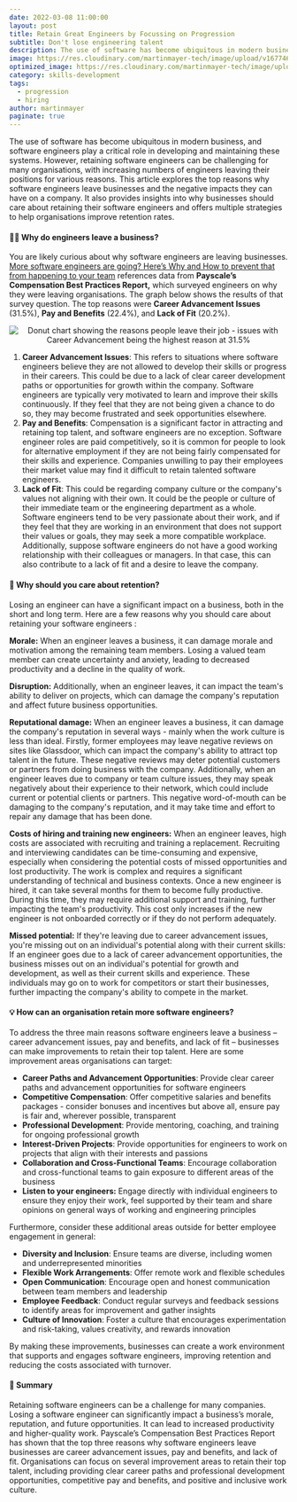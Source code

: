 ```yaml
---
date: 2022-03-08 11:00:00
layout: post
title: Retain Great Engineers by Focussing on Progression
subtitle: Don't lose engineering talent
description: The use of software has become ubiquitous in modern business, and software engineers play a critical role in developing and maintaining these systems. However, retaining software engineers can be challenging for many organisations, with increasing numbers of engineers leaving their positions for various reasons. This article explores the top reasons why software engineers leave businesses and the negative impacts they can have on a company. It also provides insights into why businesses should care about retaining their software engineers and offers multiple strategies to help organisations improve retention rates.
image: https://res.cloudinary.com/martinmayer-tech/image/upload/v1677460997/blog-posts/main/CQdewvOP3venyr256ynINCW0iwcqX_l6clzr.jpg
optimized_image: https://res.cloudinary.com/martinmayer-tech/image/upload/c_scale,w_380/v1677460997/blog-posts/main/CQdewvOP3venyr256ynINCW0iwcqX_l6clzr.jpg
category: skills-development
tags:
  - progression
  - hiring
author: martinmayer
paginate: true
---
```

The use of software has become ubiquitous in modern business, and software engineers play a critical role in developing and maintaining these systems. However, retaining software engineers can be challenging for many organisations, with increasing numbers of engineers leaving their positions for various reasons. This article explores the top reasons why software engineers leave businesses and the negative impacts they can have on a company. It also provides insights into why businesses should care about retaining their software engineers and offers multiple strategies to help organisations improve retention rates.

#### 🏃‍♀ Why do engineers leave a business?

You are likely curious about why software engineers are leaving businesses. [More software engineers are going? Here’s Why and How to prevent that from happening to your team](https://inspius.com/insights/software-engineers-quit-how-to-prevent-that/) references data from **Payscale’s Compensation Best Practices Report,** which surveyed engineers on why they were leaving organisations. The graph below shows the results of that survey question. The top reasons were **Career Advancement Issues** (31.5%), **Pay and Benefits** (22.4%), and **Lack of Fit** (20.2%).

<p align="center">
    <img src="https://res.cloudinary.com/martinmayer-tech/image/upload/v1677029072/blog-posts/_progression/_retain_more_engineers/why_do_software_engineers_leave_jbvsnw.png" alt="Donut chart showing the reasons people leave their job - issues with Career Advancement being the highest reason at 31.5%" />
</p>

1. **Career Advancement Issues**: This refers to situations where software engineers believe they are not allowed to develop their skills or progress in their careers. This could be due to a lack of clear career development paths or opportunities for growth within the company. Software engineers are typically very motivated to learn and improve their skills continuously. If they feel that they are not being given a chance to do so, they may become frustrated and seek opportunities elsewhere.
2. **Pay and Benefits**: Compensation is a significant factor in attracting and retaining top talent, and software engineers are no exception. Software engineer roles are paid competitively, so it is common for people to look for alternative employment if they are not being fairly compensated for their skills and experience. Companies unwilling to pay their employees their market value may find it difficult to retain talented software engineers.
3. **Lack of Fit**: This could be regarding company culture or the company's values not aligning with their own. It could be the people or culture of their immediate team or the engineering department as a whole. Software engineers tend to be very passionate about their work, and if they feel that they are working in an environment that does not support their values or goals, they may seek a more compatible workplace. Additionally, suppose software engineers do not have a good working relationship with their colleagues or managers. In that case, this can also contribute to a lack of fit and a desire to leave the company.

#### 🤔 Why should you care about retention?

Losing an engineer can have a significant impact on a business, both in the short and long term. Here are a few reasons why you should care about retaining your software engineers :

**Morale:** When an engineer leaves a business, it can damage morale and motivation among the remaining team members. Losing a valued team member can create uncertainty and anxiety, leading to decreased productivity and a decline in the quality of work.

**Disruption:** Additionally, when an engineer leaves, it can impact the team's ability to deliver on projects, which can damage the company's reputation and affect future business opportunities.

**Reputational damage:** When an engineer leaves a business, it can damage the company's reputation in several ways - mainly when the work culture is less than ideal. Firstly, former employees may leave negative reviews on sites like Glassdoor, which can impact the company's ability to attract top talent in the future. These negative reviews may deter potential customers or partners from doing business with the company. Additionally, when an engineer leaves due to company or team culture issues, they may speak negatively about their experience to their network, which could include current or potential clients or partners. This negative word-of-mouth can be damaging to the company's reputation, and it may take time and effort to repair any damage that has been done.

**Costs of hiring and training new engineers:** When an engineer leaves, high costs are associated with recruiting and training a replacement. Recruiting and interviewing candidates can be time-consuming and expensive, especially when considering the potential costs of missed opportunities and lost productivity. The work is complex and requires a significant understanding of technical and business contexts. Once a new engineer is hired, it can take several months for them to become fully productive. During this time, they may require additional support and training, further impacting the team's productivity. This cost only increases if the new engineer is not onboarded correctly or if they do not perform adequately.

**Missed potential:** If they're leaving due to career advancement issues, you're missing out on an individual's potential along with their current skills: If an engineer goes due to a lack of career advancement opportunities, the business misses out on an individual's potential for growth and development, as well as their current skills and experience. These individuals may go on to work for competitors or start their businesses, further impacting the company's ability to compete in the market.

#### 💡 How can an organisation retain more software engineers?

To address the three main reasons software engineers leave a business – career advancement issues, pay and benefits, and lack of fit – businesses can make improvements to retain their top talent. Here are some improvement areas organisations can target:

- **Career Paths and Advancement Opportunities**: Provide clear career paths and advancement opportunities for software engineers
- **Competitive Compensation**: Offer competitive salaries and benefits packages - consider bonuses and incentives but above all, ensure pay is fair and, wherever possible, transparent
- **Professional Development**: Provide mentoring, coaching, and training for ongoing professional growth
- **Interest-Driven Projects**: Provide opportunities for engineers to work on projects that align with their interests and passions
- **Collaboration and Cross-Functional Teams**: Encourage collaboration and cross-functional teams to gain exposure to different areas of the business
- **Listen to your engineers:** Engage directly with individual engineers to ensure they enjoy their work, feel supported by their team and share opinions on general ways of working and engineering principles

Furthermore, consider these additional areas outside for better employee engagement in general:

- **Diversity and Inclusion**: Ensure teams are diverse, including women and underrepresented minorities
- **Flexible Work Arrangements**: Offer remote work and flexible schedules
- **Open Communication**: Encourage open and honest communication between team members and leadership
- **Employee Feedback**: Conduct regular surveys and feedback sessions to identify areas for improvement and gather insights
- **Culture of Innovation**: Foster a culture that encourages experimentation and risk-taking, values creativity, and rewards innovation

By making these improvements, businesses can create a work environment that supports and engages software engineers, improving retention and reducing the costs associated with turnover.

#### 📝 Summary

Retaining software engineers can be a challenge for many companies. Losing a software engineer can significantly impact a business’s morale, reputation, and future opportunities. It can lead to increased productivity and higher-quality work. Payscale’s Compensation Best Practices Report has shown that the top three reasons why software engineers leave businesses are career advancement issues, pay and benefits, and lack of fit. Organisations can focus on several improvement areas to retain their top talent, including providing clear career paths and professional development opportunities, competitive pay and benefits, and positive and inclusive work culture.
